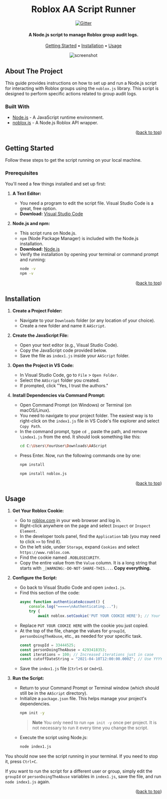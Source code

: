 <h1 align="center">
  <br>
  Roblox AA Script Runner
  <br>
</h1>
<p align="center">
  
  <a href="https://badge.fury.io/js/electron-markdownify">
    <img src="https://badge.fury.io/js/electron-markdownify.svg"
         alt="Gitter">
  </a>
 
</p>


<h4 align="center">A Node.js script to manage Roblox group audit logs.</h4>

<p align="center">
  <a href="#getting-started">Getting Started</a> •
  <a href="#installation">Installation</a> •
  <a href="#usage">Usage</a>
</p>

<p align="center">
  <img src="https://imgur.com/a/SkTWlJY" alt="screenshot">
</p>

## About The Project

This guide provides instructions on how to set up and run a Node.js script for interacting with Roblox groups using the `noblox.js` library. This script is designed to perform specific actions related to group audit logs.

### Built With
* [Node.js](https://nodejs.org/) - A JavaScript runtime environment.
* [noblox.js](https://noblox.js.org/) - A Node.js Roblox API wrapper.

<p align="right">(<a href="#readme-top">back to top</a>)</p>

## Getting Started

Follow these steps to get the script running on your local machine.

### Prerequisites

You'll need a few things installed and set up first:

1.  **A Text Editor:**
    * You need a program to edit the script file. Visual Studio Code is a great, free option.
    * **Download:** [Visual Studio Code](https://code.visualstudio.com/download)

2.  **Node.js and npm:**
    * This script runs on Node.js.
    * `npm` (Node Package Manager) is included with the Node.js installation.
    * **Download:** [Node.js](https://nodejs.org/en)
    * Verify the installation by opening your terminal or command prompt and running:
        ```bash
        node -v
        npm -v
        ```

<p align="right">(<a href="#readme-top">back to top</a>)</p>

## Installation

1.  **Create a Project Folder:**
    * Navigate to your `Downloads` folder (or any location of your choice).
    * Create a new folder and name it `AAScript`.

2.  **Create the JavaScript File:**
    * Open your text editor (e.g., Visual Studio Code).
    * Copy the JavaScript code provided below.
    * Save the file as `index1.js` inside your `AAScript` folder.

3.  **Open the Project in VS Code:**
    * In Visual Studio Code, go to `File` > `Open Folder`.
    * Select the `AAScript` folder you created.
    * If prompted, click "Yes, I trust the authors."

4.  **Install Dependencies via Command Prompt:**
    * Open Command Prompt (on Windows) or Terminal (on macOS/Linux).
    * You need to navigate to your project folder. The easiest way is to right-click on the `index1.js` file in VS Code's file explorer and select `Copy Path`.
    * In the command prompt, type `cd `, paste the path, and remove `\index1.js` from the end. It should look something like this:
        ```bash
        cd C:\Users\YourUser\Downloads\AAScript
        ```
    * Press Enter. Now, run the following commands one by one:
        ```bash
        npm install
        ```
        ```bash
        npm install noblox.js
        ```

<p align="right">(<a href="#readme-top">back to top</a>)</p>

## Usage

1.  **Get Your Roblox Cookie:**
    * Go to [roblox.com](https://www.roblox.com) in your web browser and log in.
    * Right-click anywhere on the page and select `Inspect` or `Inspect Element`.
    * In the developer tools panel, find the `Application` tab (you may need to click `>>` to find it).
    * On the left side, under `Storage`, expand `Cookies` and select `https://www.roblox.com`.
    * Find the cookie named `.ROBLOSECURITY`.
    * Copy the entire value from the `Value` column. It is a long string that starts with `_|WARNING:-DO-NOT-SHARE-THIS...`. **Copy everything.**

2.  **Configure the Script:**
    * Go back to Visual Studio Code and open `index1.js`.
    * Find this section of the code:
        ```javascript
        async function authenticateAccount() {
            console.log("=====\nAuthenticating...");
            try {
                await noblox.setCookie('PUT YOUR COOKIE HERE'); // Your cookie here
        ```
    * Replace `PUT YOUR COOKIE HERE` with the cookie you just copied.
    * At the top of the file, change the values for `groupId`, `personDoingTheAbuse`, etc., as needed for your specific task.
        ```javascript
        const groupId = 33444525;
        const personDoingTheAbuse = 4293418353;
        const iterations = 100; // Increased iterations just in case
        const cutoffDateString = "2021-04-10T12:00:00.000Z"; // Use YYYY-MM-DD format for safety
        ```
    * Save the `index1.js` file (`Ctrl+S` or `Cmd+S`).

3.  **Run the Script:**
    * Return to your Command Prompt or Terminal window (which should still be in the `AAScript` directory).
    * Initialize a `package.json` file. This helps manage your project's dependencies.
        ```bash
        npm init -y
        ```
        > **Note**
        > You only need to run `npm init -y` once per project. It is not necessary to run it every time you change the script.
    * Execute the script using Node.js:
        ```bash
        node index1.js
        ```

You should now see the script running in your terminal. If you need to stop it, press `Ctrl+C`.

If you want to run the script for a different user or group, simply edit the `groupId` or `personDoingTheAbuse` variables in `index1.js`, save the file, and run `node index1.js` again.

<p align="right">(<a href="#readme-top">back to top</a>)</p>
